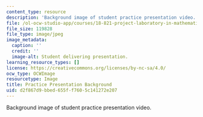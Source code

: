 ```yaml
---
content_type: resource
description: 'Background image of student practice presentation video. '
file: /ol-ocw-studio-app/courses/18-821-project-laboratory-in-mathematics-spring-2013/d2f867d9bbed655ff7605c141272e207_MIT18_821S13_prac_pres_bg.jpg
file_size: 119828
file_type: image/jpeg
image_metadata:
  caption: ''
  credit: ''
  image-alt: Student delivering presentation.
learning_resource_types: []
license: https://creativecommons.org/licenses/by-nc-sa/4.0/
ocw_type: OCWImage
resourcetype: Image
title: Practice Presentation Background
uid: d2f867d9-bbed-655f-f760-5c141272e207
---
```

Background image of student practice presentation video. 